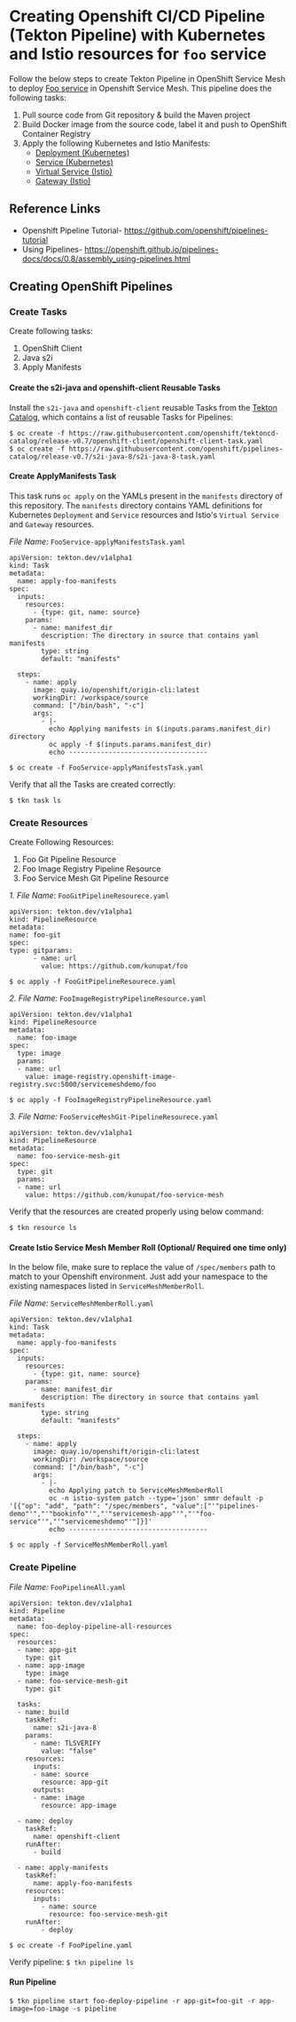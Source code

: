 # Creating Openshift CI/CD Pipeline (Tekton Pipeline) with Kubernetes and Istio resources for `foo` service

Follow the below steps to create Tekton Pipeline in OpenShift Service Mesh to deploy [Foo service][1] in Openshift Service Mesh. This pipeline does the following tasks:

1. Pull source code from Git repository & build the Maven project
2. Build Docker image from the source code, label it and push to OpenShift Container Registry
3. Apply the following Kubernetes and Istio Manifests:
	- [Deployment (Kubernetes)][2]
	- [Service (Kubernetes)][3]
	- [Virtual Service (Istio)][4]
	- [Gateway (Istio)][5]

## Reference Links
- Openshift Pipeline Tutorial- https://github.com/openshift/pipelines-tutorial
- Using Pipelines- https://openshift.github.io/pipelines-docs/docs/0.8/assembly_using-pipelines.html

## Creating OpenShift Pipelines

### Create Tasks
Create following tasks:
1. OpenShift Client
2. Java s2i
3. Apply Manifests

#### Create the s2i-java and openshift-client Reusable Tasks

Install the `s2i-java` and `openshift-client` reusable Tasks from the [Tekton Catalog][6], which contains a list of reusable Tasks for Pipelines:

```
$ oc create -f https://raw.githubusercontent.com/openshift/tektoncd-catalog/release-v0.7/openshift-client/openshift-client-task.yaml
$ oc create -f https://raw.githubusercontent.com/openshift/pipelines-catalog/release-v0.7/s2i-java-8/s2i-java-8-task.yaml
```
#### Create ApplyManifests Task
This task runs `oc apply` on the YAMLs present in the `manifests` directory of this repository. The `manifests` directory contains YAML definitions for Kubernetes `Deployment` and `Service` resources and Istio's `Virtual Service` and `Gateway` resources.

*File Name:* `FooService-applyManifestsTask.yaml`

```
apiVersion: tekton.dev/v1alpha1
kind: Task
metadata:
  name: apply-foo-manifests
spec:
  inputs:
    resources:
      - {type: git, name: source}
    params:
      - name: manifest_dir
        description: The directory in source that contains yaml manifests
        type: string
        default: "manifests"

  steps:
    - name: apply
      image: quay.io/openshift/origin-cli:latest
      workingDir: /workspace/source
      command: ["/bin/bash", "-c"]
      args:
        - |-
          echo Applying manifests in $(inputs.params.manifest_dir) directory
          oc apply -f $(inputs.params.manifest_dir)
          echo -----------------------------------
```
```
$ oc create -f FooService-applyManifestsTask.yaml
```
Verify that all the Tasks are created correctly:

`$ tkn task ls`

### Create Resources
Create Following Resources:
1. Foo Git Pipeline Resource
2. Foo Image Registry Pipeline Resource
3. Foo Service Mesh Git Pipeline Resource

*1. File Name:* `FooGitPipelineResourece.yaml`

```
apiVersion: tekton.dev/v1alpha1
kind: PipelineResource
metadata:
name: foo-git
spec:
type: gitparams:
	  - name: url
	    value: https://github.com/kunupat/foo
```

`$ oc apply -f FooGitPipelineResourece.yaml`

*2. File Name:*  `FooImageRegistryPipelineResource.yaml`
```
apiVersion: tekton.dev/v1alpha1
kind: PipelineResource
metadata:
  name: foo-image
spec:
  type: image
  params:
  - name: url
    value: image-registry.openshift-image-registry.svc:5000/servicemeshdemo/foo
```
`$ oc apply -f FooImageRegistryPipelineResource.yaml`

*3. File Name:* `FooServiceMeshGit-PipelineResourece.yaml`

```
apiVersion: tekton.dev/v1alpha1
kind: PipelineResource
metadata:
  name: foo-service-mesh-git
spec:
  type: git
  params:
  - name: url
    value: https://github.com/kunupat/foo-service-mesh
```
Verify that the resources are created properly using below command:

```
$ tkn resource ls
```
#### Create Istio Service Mesh Member Roll (Optional/ Required one time only)
In the below file, make sure to replace the value of `/spec/members` path to match to your Openshift environment. Just add your namespace to the existing namespaces listed in `ServiceMeshMemberRoll`.

*File Name:* `ServiceMeshMemberRoll.yaml`

```
apiVersion: tekton.dev/v1alpha1
kind: Task
metadata:
  name: apply-foo-manifests
spec:
  inputs:
    resources:
      - {type: git, name: source}
    params:
      - name: manifest_dir
        description: The directory in source that contains yaml manifests
        type: string
        default: "manifests"

  steps:
    - name: apply
      image: quay.io/openshift/origin-cli:latest
      workingDir: /workspace/source
      command: ["/bin/bash", "-c"]
      args:
        - |-
          echo Applying patch to ServiceMeshMemberRoll
          oc -n istio-system patch --type='json' smmr default -p '[{"op": "add", "path": "/spec/members", "value":["'"pipelines-demo"'","'"bookinfo"'","'"servicemesh-app"'","'"foo-service"'","'"servicemeshdemo"'"]}]'
          echo -----------------------------------
```
`$ oc apply -f ServiceMeshMemberRoll.yaml`

### Create Pipeline

*File Name:* `FooPipelineAll.yaml`

```
apiVersion: tekton.dev/v1alpha1
kind: Pipeline
metadata:
  name: foo-deploy-pipeline-all-resources
spec:
  resources:
  - name: app-git
    type: git
  - name: app-image
    type: image
  - name: foo-service-mesh-git
    type: git
    
  tasks:
  - name: build
    taskRef:
      name: s2i-java-8
    params:
      - name: TLSVERIFY
        value: "false"
    resources:
      inputs:
      - name: source
        resource: app-git
      outputs:
      - name: image
        resource: app-image
  
  - name: deploy
    taskRef:
      name: openshift-client
    runAfter:
      - build
  
  - name: apply-manifests
    taskRef:
      name: apply-foo-manifests
    resources:
      inputs:
        - name: source
          resource: foo-service-mesh-git
    runAfter:
        - deploy
```

`$ oc create -f FooPipeline.yaml`

Verify pipeline:
`$ tkn pipeline ls`

#### Run Pipeline
```
$ tkn pipeline start foo-deploy-pipeline -r app-git=foo-git -r app-image=foo-image -s pipeline
```
[1]: https://github.com/kunupat/foo
[2]: https://github.com/kunupat/foo-service-mesh/blob/master/manifests/Deployment.yaml
[3]: https://github.com/kunupat/foo-service-mesh/blob/master/manifests/Service.yaml
[4]: https://github.com/kunupat/foo-service-mesh/blob/master/manifests/gateway.yaml
[5]: https://github.com/kunupat/foo-service-mesh/blob/master/manifests/virtual-service.yaml
[6]: https://github.com/tektoncd/catalog
